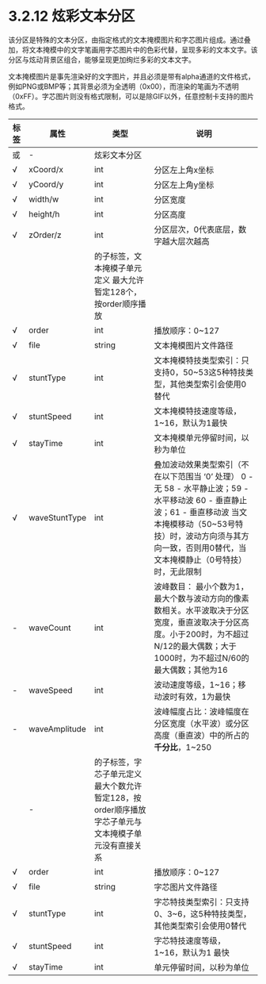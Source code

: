 # 3.2.12    炫彩文本分区

​	该分区是特殊的文本分区，由指定格式的文本掩模图片和字芯图片组成。通过叠加，将文本掩模中的文字笔画用字芯图片中的色彩代替，呈现多彩的文本文字。该分区与炫动背景区组合，能够呈现更加绚烂多彩的文本文字。

​	文本掩模图片是事先渲染好的文字图片，并且必须是带有alpha通道的文件格式，例如PNG或BMP等；其背景必须为全透明（0x00），而渲染的笔画为不透明（0xFF）。字芯图片则没有格式限制，可以是除GIF以外，任意控制卡支持的图片格式。

| 标签                          | 属性          | 类型                                                         | 说明                                                         |
| ----------------------------- | ------------- | ------------------------------------------------------------ | ------------------------------------------------------------ |
| <colortextpanel>或<colortext> | -             | 炫彩文本分区                                                 |                                                              |
| √                             | xCoord/x      | int                                                          | 分区左上角x坐标                                              |
| √                             | yCoord/y      | int                                                          | 分区左上角y坐标                                              |
| √                             | width/w       | int                                                          | 分区宽度                                                     |
| √                             | height/h      | int                                                          | 分区高度                                                     |
| √                             | zOrder/z      | int                                                          | 分区层次，0代表底层，数字越大层次越高                        |
| <maskUnit>                    |               | <colortext>的子标签，文本掩模子单元定义  最大允许暂定128个，按order顺序播放 |                                                              |
| √                             | order         | int                                                          | 播放顺序：0~127                                              |
| √                             | file          | string                                                       | 文本掩模图片文件路径                                         |
| √                             | stuntType     | int                                                          | 文本掩模特技类型索引：只支持0，50~53这5种特技类型，其他类型索引会使用0替代 |
| √                             | stuntSpeed    | int                                                          | 文本掩模特技速度等级，1~16，默认为1最快                      |
| √                             | stayTime      | int                                                          | 文本掩模单元停留时间，以秒为单位                             |
| √                             | waveStuntType | int                                                          | 叠加波动效果类型索引（不在以下范围当 ‘0’ 处理）  0 - 无  58 - 水平静止波；59 -  水平移动波  60 - 垂直静止波；61 -  垂直移动波  当文本掩模移动（50~53号特技）时，波动方向须与其方向一致，否则用0替代，当文本掩模静止（0号特技）时，无此限制 |
| -                             | waveCount     | int                                                          | 波峰数目： 最小个数为1，最大个数与波动方向的像素数相关。水平波取决于分区宽度，垂直波取决于分区高度。小于200时，为不超过  N/12的最大偶数；大于1000时，为不超过N/60的最大偶数；其他为16 |
| -                             | waveSpeed     | int                                                          | 波动速度等级，1~16；移动波时有效，1为最快                    |
| -                             | waveAmplitude | int                                                          | 波峰幅度占比：波峰幅度在分区宽度（水平波）或分区高度（垂直波）中的所占的**千分比**，1~250 |
| <hollowUnit>                  | -             | <colortext>的子标签，字芯子单元定义  最大个数允许暂定128，按order顺序播放  字芯子单元与文本掩模子单元没有直接关系 |                                                              |
| √                             | order         | int                                                          | 播放顺序：0~127                                              |
| √                             | file          | string                                                       | 字芯图片文件路径                                             |
| √                             | stuntType     | int                                                          | 字芯特技类型索引：只支持0、3~6，这5种特技类型，其他类型索引会使用0替代 |
| √                             | stuntSpeed    | int                                                          | 字芯特技速度等级，1~16，默认为1  最快                        |
| √                             | stayTime      | int                                                          | 单元停留时间，以秒为单位                                     |